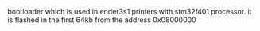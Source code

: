 bootloader which is used in ender3s1 printers with stm32f401 processor.
it is flashed in the first 64kb from the address 0x08000000
